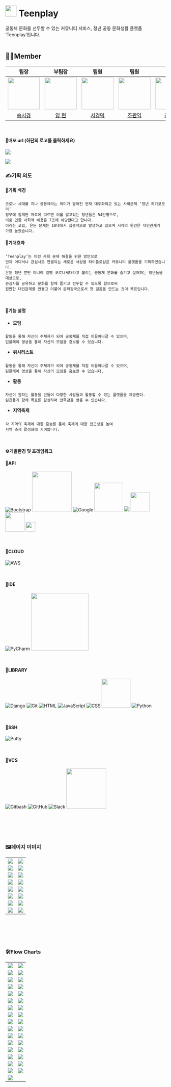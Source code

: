# <img src="https://github.com/team-teenplay/teenplay_server/assets/156397974/10dfb0a8-62c1-412f-bc78-fd415191e84c" width="35"> Teenplay
<div style="font-weight: 600 font-size: 20px">
공동체 문화를 선두할 수 있는 커뮤니티 서비스, 청년 공동 문화생활 플랫폼 ‘Teenplay’입니다.
</div>
<br>

## 🧑‍🎓Member

|팀장|부팀장|팀원|팀원|팀원|팀원|
| :-: | :-: | :-: | :-: | :-: | :-: |
| <img src="https://github.com/team-teenplay/teenplay_server/assets/156397974/77665cfa-6e1f-4149-8af6-ef46c7d2fe49" width="100"> |<img src="https://github.com/team-teenplay/teenplay_server/assets/156397974/fdb47415-4a86-4f79-9313-e101ed2163a6" width="100"> |<img src="https://github.com/team-teenplay/teenplay_server/assets/156397974/f857823d-3ed0-4ca2-92a3-7bad5b14c15f" width="100"> |<img src="https://github.com/team-teenplay/teenplay_server/assets/156397974/7fa02f71-1ddf-4627-9c2d-8d174c5e2918" width="100">|<img src="https://github.com/team-teenplay/teenplay_server/assets/156397974/f4b3f1ca-7b65-47fb-ac7e-a51029ec5d95" width="100">|<img src="https://github.com/team-teenplay/teenplay_server/assets/156397974/48dfb964-022e-4f86-bc33-618714828032" width="100">|
|[송서경](https://github.com/songseogyeong)|[양 현](https://github.com/hyuncoding)|[서경덕](https://github.com/gyoungDeok-Seo)|[조관익](https://github.com/GwanIkCho)|[김규산](https://github.com/kimgusan)|[박지원](https://github.com/j-iwon)|
<br>

#### 🧷배포 url (하단의 로고를 클릭하세요)

<a href="http://teenplay.shop/"><img src="https://github.com/team-teenplay/teenplay_server/assets/156397974/f9e554d3-2476-4ed7-8791-4a146e67cf07"/></a>

<a href="http://teenplay.shop/"><img src="https://img.shields.io/badge/Teenplay-EE0000?style=for-the-badge&logo=paypal&logoColor=white"/></a>
<br>

### ✍️기획 의도

#### 🔗기획 배경
#####

    코로나 세대를 지나 공동체라는 의미가 옅어진 현재 대두화되고 있는 사회문제 ‘청년 히키코모리’
    정부에 집계한 자료에 따르면 이를 앓고있는 청년들은 54만명으로,
    이로 인한 사회적 비용은 7조에 해당한다고 합니다.
    이러한 고립, 은둔 문제는 10대에서 집중적으로 발생하고 있으며 시작의 원인은 대인관계가 가장 높았습니다.

#### 🔗기대효과
#####

    ‘Teenplay’는 이런 사회 문제 해결을 위한 방안으로
    언제 어디서나 관심사로 연결되는 새로운 세상을 타이틀로삼은 커뮤니티 플랫폼을 기획하였습니다.
    은둔 청년 뿐만 아니라 일명 코로나세대라고 불리는 공동체 문화를 즐기고 싶어하는 청년들을 대상으로,
    관심사를 공유하고 문화를 함께 즐기고 선두할 수 있도록 함으로써
    원만한 대인관계를 만들고 더불어 문화강국으로서 첫 걸음을 만드는 것이 목표입니다.
<br>

#### 🔗기능 설명
- **모임**
#####
    활동을 통해 자신이 주체자가 되어 공동체를 직접 이끌어나갈 수 있으며,
    틴플레이 영상을 통해 자신의 모임을 홍보할 수 있습니다.

- **위시리스트**
#####
    활동을 통해 자신이 주체자가 되어 공동체를 직접 이끌어나갈 수 있으며,
    틴플레이 영상을 통해 자신의 모임을 홍보할 수 있습니다.

- **활동**
#####
    자신이 원하는 활동을 만들어 다양한 사람들과 활동할 수 있는 플랫폼을 제공한다.
    틴친들과 함께 목표를 달성하며 만족감을 얻을 수 있습니다.

- **지역축제**
#####
    각 지역의 축제에 대한 홍보를 통해 축제에 대한 접근성을 높여
    지역 축제 활성화에 기여합니다.
<br>


#### ⚙️개발환경 및 프레임워크
#### 📖API
![Bootstrap](https://img.shields.io/badge/bootstrap-%23563D7C.svg?style=for-the-badge&logo=bootstrap&logoColor=white)
<img src="https://github.com/team-teenplay/teenplay_server/assets/156397974/fe0c3bff-5ebb-4a12-aced-81d8c855ebc2" width="125">
![Google](https://img.shields.io/badge/google-4285F4?style=for-the-badge&logo=google&logoColor=white)
<img src="https://github.com/team-teenplay/teenplay_server/assets/156397974/ab3e09e7-2301-4437-a845-28ad3491bff2" width="90">
<img src="https://img.shields.io/badge/naverLogin-6DB33F?style=for-the-badge&logo=naver&logoColor=white"> 
<img src="https://github.com/team-teenplay/teenplay_server/assets/156397974/d7ef5697-a421-40c8-9933-da7bedbd4481" width="60">
<img src="https://github.com/team-teenplay/teenplay_server/assets/156397974/aeb1c8fc-f0b2-4574-8ef2-54cb779ee276" width="60">
<img src="https://github.com/team-teenplay/teenplay_server/assets/156397974/597952e6-c4f4-430b-9c40-7930f8262085" width="30">

<br>

#### 📖CLOUD
![AWS](https://img.shields.io/badge/AWS-%23FF9900.svg?style=for-the-badge&logo=amazon-aws&logoColor=white)

<br>

#### 📖IDE
![PyCharm](https://img.shields.io/badge/pycharm-143?style=for-the-badge&logo=pycharm&logoColor=black&color=black&labelColor=green)
<img src="https://img.shields.io/badge/Visual Studio Code-007ACC.svg?style=round-square&logo=Visual Studio Code&logoColor=white" width="180">

<br>

#### 📖LIBRARY
![Django](https://img.shields.io/badge/django-%23092E20.svg?style=for-the-badge&logo=django&logoColor=white)
![Git](https://img.shields.io/badge/git-%23F05033.svg?style=for-the-badge&logo=git&logoColor=white)
![HTML](https://img.shields.io/badge/html-%23E34F26.svg?style=for-the-badge&logo=html5&logoColor=white)
![JavaScript](https://img.shields.io/badge/javascript-%23323330.svg?style=for-the-badge&logo=javascript&logoColor=%23F7DF1E)
![CSS](https://img.shields.io/badge/css-%231572B6.svg?style=for-the-badge&logo=css3&logoColor=white)
<img src="https://img.shields.io/badge/MySQL-%2300f.svg?style=round-square&logo=mysql&logoColor=white" width="90">
![Python](https://img.shields.io/badge/python-3670A0?style=for-the-badge&logo=python&logoColor=ffdd54)

<br>

#### 📖SSH
![Putty](https://img.shields.io/badge/putty-0D96F6?style=for-the-badge&logo=sahibinden&logoColor=white)

<br>

#### 📖VCS
![Gitbash](https://img.shields.io/badge/gitbash-%23F05033.svg?style=for-the-badge&logo=git&logoColor=white)
![GitHub](https://img.shields.io/badge/github-%23121011.svg?style=for-the-badge&logo=github&logoColor=white)
![Slack](https://img.shields.io/badge/Slack-C71D23?style=for-the-badge&logo=slack&logoColor=white)
<img src="https://img.shields.io/badge/Sourcetree-0052CC.svg?style=round-square&logo=Sourcetree&logoColor=white" width="125">

<br>
<br>
<br>
<br>

### 🖼️페이지 이미지

<table style="text-align: center">
  <tr>
      <td><img src="https://github.com/user-attachments/assets/0680b932-d887-4434-8f1d-5ab25e86191d"/></td>
      <td><img src="https://github.com/user-attachments/assets/bbcf5837-936e-45ac-b8b7-b082b04e1638"/></td>
  </tr>
  <tr>
      <td><img src="https://github.com/user-attachments/assets/095464f1-38b9-4b8a-81b3-bcda275d7255"/></td>
      <td><img src="https://github.com/user-attachments/assets/1a855cbb-e609-4193-9fe1-729eb3ddc554"/></td>
  </tr>
  <tr>
      <td><img src="https://github.com/user-attachments/assets/fe59b28e-5777-47f4-9a74-c7aba3f5d975"/></td>
      <td><img src="https://github.com/user-attachments/assets/2f4c8b27-318b-4426-9c98-4f79d65cbdd9"/></td>
  </tr>
  <tr>
      <td><img src="https://github.com/user-attachments/assets/09aee7b6-fc3e-4084-9160-614d1fc39725"/></td>
      <td><img src="https://github.com/user-attachments/assets/2b11e45a-3acb-466d-bb3a-b1392c04828e"/></td>
  </tr>
  <tr>
      <td><img src="https://github.com/user-attachments/assets/08bd793a-fd0a-4eac-8c87-318454d51775"/></td>
      <td><img src="https://github.com/user-attachments/assets/effa3a58-2a7f-44b9-8c0f-9efa06d14e24"/></td>
  </tr>
  <tr>
      <td><img src="https://github.com/user-attachments/assets/f4a1a6b3-29e7-4d70-b824-d4828f1e8a08"/></td>
      <td><img src="https://github.com/user-attachments/assets/d16d67f6-5de7-4eb0-bc84-b7ee37107a7a"/></td>
  </tr>
  <tr>
      <td><img src="https://github.com/user-attachments/assets/9d673e27-a9ac-4815-895b-57df6127c011"/></td>
      <td><img src="https://github.com/user-attachments/assets/77809ba9-6a8e-480c-a08e-5ffa7a7ac593"/></td>
  </tr>
  <tr>
      <td><img src="https://github.com/user-attachments/assets/a80c5a2c-66af-4af5-b48a-eb6c8ba0bfd3"/></td>
      <td><img src="https://github.com/user-attachments/assets/8246676c-3ea4-461f-b675-96c8381e2d11"/></td>
  </tr>
</table>

<br>
<br>
<br>
<br>

### 🛠️Flow Charts

<table style="text-align: center">
  <tr>
      <td><img src="https://github.com/user-attachments/assets/22386a25-8345-4acf-8bb2-bd45f74cf2c1"/></td>
      <td><img src="https://github.com/user-attachments/assets/509600e2-1bba-43e3-966b-78f781b2dbe8"/></td>
  </tr>
  <tr>
      <td><img src="https://github.com/user-attachments/assets/7fc53705-6741-4ee4-a2e2-398a926b55e4"/></td>
      <td><img src="https://github.com/user-attachments/assets/42f10474-95ba-4648-b554-24731481221a"/></td>
  </tr>
  <tr>
      <td><img src="https://github.com/user-attachments/assets/8b28e4e9-8505-4832-944f-c6ea7725bbb0"/></td>
      <td><img src="https://github.com/user-attachments/assets/5813c1ad-9305-459d-b887-333abcfb1426"/></td>
  </tr>
  <tr>
      <td><img src="https://github.com/user-attachments/assets/6cfbcb14-0466-479e-a996-d702e639355b"/></td>
      <td><img src="https://github.com/user-attachments/assets/4fadfd75-bf76-40ca-a06b-9770fb3fbbb8"/></td>
  </tr>
  <tr>
      <td><img src="https://github.com/user-attachments/assets/5d261e4b-935a-4358-82f4-7de8b173c6f3"/></td>
      <td><img src="https://github.com/user-attachments/assets/3f18d123-99bf-48d9-a349-36a5206d9949"/></td>
  </tr>
  <tr>
      <td><img src="https://github.com/user-attachments/assets/3fca60b6-d0db-4d4a-9080-045c77ca73a5"/></td>
      <td><img src="https://github.com/user-attachments/assets/bac8ffba-bdfc-4c38-ac7f-caaee8128b3e"/></td>
  </tr>
  <tr>
      <td><img src="https://github.com/user-attachments/assets/82717931-29ab-424a-9145-802813a5d597"/></td>
      <td><img src="https://github.com/user-attachments/assets/0d31129b-21c1-4446-a047-8a125ce55089"/></td>
  </tr>
  <tr>
      <td><img src="https://github.com/user-attachments/assets/dcb36603-c6be-4876-9bd5-151813e986f8"/></td>
      <td><img src="https://github.com/user-attachments/assets/9176ae42-49e2-49a9-b05c-4b8a2a68044c"/></td>
  </tr>
  <tr>
      <td><img src="https://github.com/user-attachments/assets/def10136-91c7-4cc3-8b48-e049110df1d7"/></td>
      <td><img src="https://github.com/user-attachments/assets/fb5b13b6-41be-4cbd-b497-4ce744df0ac6"/></td>
  </tr>
  <tr>
      <td><img src="https://github.com/user-attachments/assets/a18eb0a3-5e4b-4d51-ab90-b7f812469117"/></td>
      <td><img src="https://github.com/user-attachments/assets/b54ff162-c1d9-4fe1-bdb5-2808b5828c45"/></td>
  </tr>
  <tr>
      <td><img src="https://github.com/user-attachments/assets/66746331-bcf7-43fd-9479-0e9ea5fcb09f"/></td>
      <td><img src="https://github.com/user-attachments/assets/5fbec752-787e-4471-9a26-127bb95b675e"/></td>
  </tr>
  <tr>
      <td><img src="https://github.com/user-attachments/assets/08d44a18-32ac-4f97-ad12-dbb46473fd3b"/></td>
      <td><img src="https://github.com/user-attachments/assets/dbe46786-09d8-4bef-9189-ce9407a024f3"/></td>
  </tr>
  <tr>
      <td><img src="https://github.com/user-attachments/assets/a33dca8d-2de0-4d87-b011-fb3f2d98edae"/></td>
      <td><img src="https://github.com/user-attachments/assets/1b8f6e28-0a0a-4c5d-9376-c4bd04b6ffaa"/></td>
  </tr>
  <tr>
      <td><img src="https://github.com/user-attachments/assets/b14a3a29-58a9-4b5d-b323-da99e80d4564"/></td>
      <td><img src="https://github.com/user-attachments/assets/2b9fa931-5562-4632-8343-a878c279029f"/></td>
  </tr>
  <tr>
      <td><img src="https://github.com/user-attachments/assets/f0644d95-ed15-4eae-95f2-79aad0f2016c"/></td>
      <td><img src="https://github.com/user-attachments/assets/42eec7ae-061b-4b58-9b15-3fc7d00dd7f3"/></td>
  </tr>
  <tr>
      <td><img src="https://github.com/user-attachments/assets/a273fab2-1372-4c92-93e0-e0d8cade8f8f"/></td>
      <td><img src="https://github.com/user-attachments/assets/18c54d5e-5d9f-4abe-89f4-ff976df17a8a"/></td>
  </tr>
  <tr>
      <td><img src="https://github.com/user-attachments/assets/e4d81c4c-96c1-4919-9523-8c5cc67238e7"/></td>
  </tr>
</table>